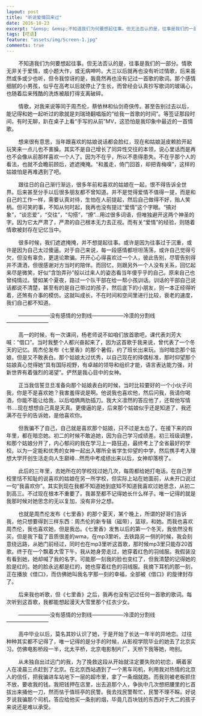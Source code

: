 ```yaml
---
layout: post
title: "听说爱情回来过"
date: 2016-10-23
excerpt: "&emsp; &emsp;不知道我们为何要想起往事。但无法否认的是，往事是我们的一部分。敏敏学妹给我分享了一首歌，一首情歌：毛阿敏的《相思》。很久以前听过这首歌，记得那时候还在读初二。蔡依林唱到：“爱是一种需要，一种缺乏，所以我们都喜欢情歌”。于是有关情歌的往事，历历浮上心头。"
tags: [呓语]
feature: "assets/img/Screen-1.jpg"
comments: true
---
```

&emsp; &emsp;不知道我们为何要想起往事。但无法否认的是，往事是我们的一部分。情歌无非关于爱情，或小题大作，或无病呻吟。大三以后就再也没有听过情歌，后来虽然或多或少也听，但令我惊讶的是，我竟然再也没有记过一首歌的歌词。那个感情细腻的小男孩，似乎在高考以后就停止了生长，而曾经会认真抄写歌词的玻璃心，也随着后来残酷的洗炼被敲打得支离破碎。


&emsp; &emsp;情歌，对我来说等同于周杰伦，蔡依林和仙剑奇侠传。甚至告别过去以后，能记得和她一起听过的歌就是刘瑞琦翻唱版的“给我一首歌的时间”。等签证那段时间，有时无聊，趴在桌子上看“手写的从前”MV，这恐怕是我印象中最近的一首情歌。

&emsp; &emsp;想来很有意思，当年跟喜欢的姑娘说话都会脸红，现在和姑娘涎皮赖脸开起玩笑来一点儿也不害臊。其实不是自己增长了同异性交往的本领，说心里话而是再也不会像从前那样喜欢一个人了。因为不在乎，所以不患得患失。不在乎那个人的看法，也就不会瞻前顾后，遮遮掩掩。“和羞走，倚门回首，却把青梅嗅”，这样的姑娘怕是再难遇到了吧。

&emsp; &emsp;跟往日的自己渐行渐远，很多年前和喜欢的姑娘在一起，恨不得告诉全世界。后来甚至分手以后很多朋友都不曾知道。并不是觉得爱情不值得一提，而是和自己的工作一样，需要认真对待，生怕在人前提起，然后自己做得不好，贻人笑柄。但可笑的事，不知从何时起，我再也没有提过“爱情”这个字眼。“搞对象”，“谈恋爱”，“交往”，“勾搭”，“撩”...用过很多词语，但唯独避开这两个神圣的字。因为它太严肃了，严肃的自己根本无力去正视。而有关“爱情”的经验，则随着情歌被封存在记忆当中。

&emsp; &emsp;很多时候，我们遮遮掩掩，并不想提起往事。或许是因为往事过于沉重，或许是因为自己太过傻逼。对于自己来说，每一段感情都坦坦荡荡，或许自己觉得亏欠，但没有辜负，更遑论欺骗。开开心心得喜欢过一个人，彼此告别，尽管告别得并不潇洒，但很感谢对方当时的陪伴。而回忆，则跟另外一个人没有关系，回忆起来尽是微笑，好似“含饴弄孙”般以过来人的姿态看当年傻乎乎的自己。原来自己也曾纯情过。譬如某个夏夜，路过一个队干部在给一帮小孩训话。训话的干部自己说话都说不清楚，甚至有的是自己带过的孩子，然后底下的小朋友，则一本正经得听着，还煞有介事的模仿。这就叫成长，不在时间和空间里进行比较，衰老的速度，我们自己都不知道。

&emsp; &emsp;——————没有感情的分割线——————冷漠的分割线————————

&emsp; &emsp;高一的时候，有一次课间，杨老师说不如咱们放首歌吧，课代表刘芳大喊：“借口”。当时我整个人都兴奋起来了，因为这首歌于我来说，曾代表了一个冬天的记忆。周杰伦发布《七里香》的那个暑假，约了班长出来玩。当时暗恋那个姑娘，但是又不敢表白。那个姑娘太过优秀，以自己现在的择偶标准，那时仰望那个姑娘真心觉得她“具有国际视野，有卓越的领导和组织才能，语言表达能力强，对新世界有着强烈的渴望”。俨然是我心目中的女神。

&emsp; &emsp;正当我信誓旦旦准备向那个姑娘表白的时候，当时比较要好的一个小伙子问我，你是不是喜欢她？我害羞得说是啊。他说我也喜欢他，然后问我，我请你喝酒，你能不能让给我，以后咱俩两肋插刀。我大义凛然的答应他了，还帮他写情书....现在想想自己真是天真。更傻逼的是，后来那个姑娘似乎还是知道了，我还满不在乎的告诉她，是他喜欢你。

&emsp; &emsp;但我骗不了自己，自己就是喜欢那个姑娘，只不过是太怂了。在接下来的四年里，都在暗恋她。初二的时候不敢追她，因为自己学习成绩差。初三班级调整，和那个姑娘分开了，内心郁闷的我在学习上一路狂追，最终考上了全省最好的学校。以为一定能和优秀的女神一起出入哪所全省学生仰望的中学，然后携手考入理想大学开创生活走向人生巅峰...然而中考成绩出来以后，女神却落榜了。

&emsp; &emsp;此后的三年里，去她所在的学校找过她几次，每周都给她打电话。在自己学校里恬不知耻的说喜欢的姑娘在另一所学校，但实际上站在她面前，从未开口说过一句“我喜欢你”。其实到现在我都不知道她到底知不知道我喜欢过她思念，从初二到高三。不过现在根本不重要了。我甚至都不记得她长什么样子。唯一记得的就是我那时候对她思念的无以复加，没有非分之想。

&emsp; &emsp;也就是周杰伦发布《七里香》的那个夏天，某个晚上，所谓的好哥们告诉我，他只想要得到三样东西：周杰伦的新专辑（磁带），篮球，和她。而我也喜欢周杰伦，我也喜欢她，但是我怂。《七里香》发售以后的第一个冬天，我依然没有买，但是我下载了音质很差的wma，在mp3里听。去铁路另一侧的时候，我会刻意绕远路，从她门前经过，同时也在mp3里听这首歌，那时候mp3里只能存20首歌。终于在一个飘着大雪下午，我从她身旁走过，她穿着红色的羽绒服。我假装没有看到她，她却喊了我的名字。可能那一刻我的脸也变红了，但我清楚的记得她的脸是红的。她的脸永远都是红的，她也穿着红色的羽绒服。我摘下耳机的那一刻，正在播放《借口》，而仿佛她叫我名字那一刻的幸福，全部被《借口》的旋律封存了。

&emsp; &emsp;后来我也听歌，但《七里香》之后，我再也没有记过任何一首歌的歌词。每次听到这首歌，我都能想起漫天大雪里那个红衣少女。

&emsp; &emsp;——————没有感情的分割线——————冷漠的分割线————————

&emsp; &emsp;高中毕业以后，莫名其妙认识了她，于是开始了长达一年半的异地恋。过往种种其实都不记得了，唯一记得的是分手的时候，从影视学院毕业的她去了北京实习。仿佛电影桥段一半，北太平桥，北京电影制片厂，天桥下我等她，吻别。

&emsp; &emsp;从未独自出过远门的我，为了挽救这段从开始就注定要失败的初恋，瞒着家人在凌晨三点赶到了北京。在北京西站遇到了一个黑车司机，利用我对热情的北京人的信任，把我骗进车站地下一层的超市里，拿了一条烟就跑。而我则被老板抓住不放，要收我的钱。我把钱押在店里，出去追那个人，争执中几次想把腰里的匕首拔出来捅他一刀，然而怯于值班亭的民警。我去找民警帮忙，民警不理不睬。好说歹说我骗那个司机，答应给他买一条别的烟，毕竟几百块钱的东西对于大二的孩子来说还是难以承受。


